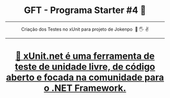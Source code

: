 


<h1 align="center">GFT - Programa Starter #4 🚀</h1>


_____________________________________________________


<p align="center">Criação dos Testes no xUnit para projeto de Jokenpo ​ 👊 🖐 ✌</p>


_____________________________________________________

<h1 align="center">
    <a href="https://xunit.net/>🔗 xUnit</a>
</h1>
<p align="center">🧪 xUnit.net é uma ferramenta de teste de unidade livre, de código aberto e focada na comunidade para o .NET Framework. </p>
